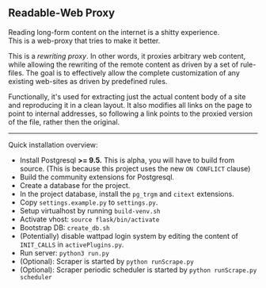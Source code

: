 ## Readable-Web Proxy

Reading long-form content on the internet is a shitty experience.   
This is a web-proxy that tries to make it better.

This is a *rewriting proxy*. In other words, it proxies arbitrary web
content, while allowing the rewriting of the remote content as driven
by a set of rule-files. The goal is to effectively allow the complete
customization of any existing web-sites as driven by predefined rules.

Functionally, it's used for extracting just the actual content body
of a site and reproducing it in a clean layout. It also modifies
all links on the page to point to internal addresses, so following a
link points to the proxied version of the file, rather then the original.


---

Quick installation overview:

 - Install Postgresql **>= 9.5.** This is alpha, you will have to build from source.
     (This is because this project uses the new `ON CONFLICT` clause)
 - Build the community extensions for Postgresql.
 - Create a database for the project.
 - In the project database, install the `pg_trgm` and `citext` extensions.
 - Copy `settings.example.py` to `settings.py`.
 - Setup virtualhost by running `build-venv.sh`
 - Activate vhost: `source flask/bin/activate`
 - Bootstrap DB: `create_db.sh`
 - (Potentially) disable wattpad login system by editing the content of `INIT_CALLS` in 
     `activePlugins.py`.
 - Run server: `python3 run.py`
 - (Optional): Scraper is started by `python runScrape.py`
 - (Optional): Scraper periodic scheduler is started by `python runScrape.py scheduler`